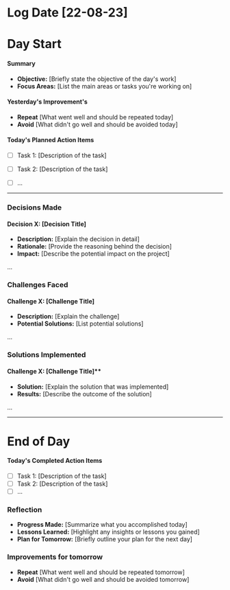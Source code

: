 # Log Date [22-08-23]


# Day Start

#### Summary
- **Objective:** [Briefly state the objective of the day's work]
- **Focus Areas:** [List the main areas or tasks you're working on]

#### Yesterday's Improvement's
- **Repeat** [What went well and should be repeated today]
- **Avoid** [What didn't go well and should be avoided today]

#### Today's Planned Action Items

- [ ] Task 1: [Description of the task]
- [ ] Task 2: [Description of the task]
- [ ] ...


---

### Decisions Made

#### Decision X: [Decision Title]
- **Description:** [Explain the decision in detail]
- **Rationale:** [Provide the reasoning behind the decision]
- **Impact:** [Describe the potential impact on the project]

...

### Challenges Faced

#### Challenge X: [Challenge Title]
  - **Description:** [Explain the challenge]
  - **Potential Solutions:** [List potential solutions]


...

### Solutions Implemented

#### Challenge X: [Challenge Title]**
  - **Solution:** [Explain the solution that was implemented]
  - **Results:** [Describe the outcome of the solution]


...

---
# End of Day

#### Today's Completed Action Items

- [ ] Task 1: [Description of the task]
- [ ] Task 2: [Description of the task]
- [ ] ...

### Reflection
- **Progress Made:** [Summarize what you accomplished today]
- **Lessons Learned:** [Highlight any insights or lessons you gained]
- **Plan for Tomorrow:** [Briefly outline your plan for the next day]


### Improvements for tomorrow
- **Repeat** [What went well and should be repeated tomorrow]
- **Avoid** [What didn't go well and should be avoided tomorrow]
